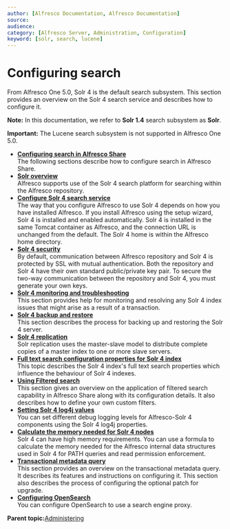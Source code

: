 ```yaml
---
author: [Alfresco Documentation, Alfresco Documentation]
source: 
audience: 
category: [Alfresco Server, Administration, Configuration]
keyword: [solr, search, lucene]
---
```


# Configuring search

From Alfresco One 5.0, Solr 4 is the default search subsystem. This section provides an overview on the Solr 4 search service and describes how to configure it.

**Note:** In this documentation, we refer to **Solr 1.4** search subsystem as **Solr**.

**Important:** The Lucene search subsystem is not supported in Alfresco One 5.0.

-   **[Configuring search in Alfresco Share](../concepts/config_alfresco_share_search.md)**  
 The following sections describe how to configure search in Alfresco Share.
-   **[Solr overview](../concepts/solr-overview.md)**  
Alfresco supports use of the Solr 4 search platform for searching within the Alfresco repository.
-   **[Configure Solr 4 search service](../concepts/configure-solr4.md)**  
The way that you configure Alfresco to use Solr 4 depends on how you have installed Alfresco. If you install Alfresco using the setup wizard, Solr 4 is installed and enabled automatically. Solr 4 is installed in the same Tomcat container as Alfresco, and the connection URL is unchanged from the default. The Solr 4 home is within the Alfresco home directory.
-   **[Solr 4 security](../concepts/solrsecurity-intro.md)**  
By default, communication between Alfresco repository and Solr 4 is protected by SSL with mutual authentication. Both the repository and Solr 4 have their own standard public/private key pair. To secure the two-way communication between the repository and Solr 4, you must generate your own keys.
-   **[Solr 4 monitoring and troubleshooting](../concepts/solr-monitor-troubleshoot.md)**  
This section provides help for monitoring and resolving any Solr 4 index issues that might arise as a result of a transaction.
-   **[Solr 4 backup and restore](../concepts/solr-backup-recovery.md)**  
This section describes the process for backing up and restoring the Solr 4 server.
-   **[Solr 4 replication](../concepts/solr-replication.md)**  
Solr replication uses the master-slave model to distribute complete copies of a master index to one or more slave servers.
-   **[Full text search configuration properties for Solr 4 index](../concepts/search-fts-config.md)**  
This topic describes the Solr 4 index's full text search properties which influence the behaviour of Solr 4 indexes.
-   **[Using Filtered search](../concepts/filtered-search.md)**  
This section gives an overview on the application of filtered search capability in Alfresco Share along with its configuration details. It also describes how to define your own custom filters.
-   **[Setting Solr 4 log4j values](../tasks/set-solr-log4j.md)**  
You can set different debug logging levels for Alfresco-Solr 4 components using the Solr 4 log4j properties.
-   **[Calculate the memory needed for Solr 4 nodes](../concepts/solrnodes-memory.md)**  
Solr 4 can have high memory requirements. You can use a formula to calculate the memory needed for the Alfresco internal data structures used in Solr 4 for PATH queries and read permission enforcement.
-   **[Transactional metadata query](../concepts/intrans-metadata.md)**  
This section provides an overview on the transactional metadata query. It describes its features and instructions on configuring it. This section also describes the process of configuring the optional patch for upgrade.
-   **[Configuring OpenSearch](../tasks/config-opensearch.md)**  
You can configure OpenSearch to use a search engine proxy.

**Parent topic:**[Administering](../concepts/ch-administering.md)

